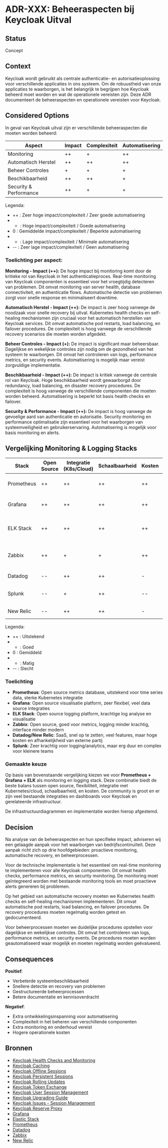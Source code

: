 # ADR-XXX: Beheeraspecten bij Keycloak Uitval

## Status

Concept

## Context

Keycloak wordt gebruikt als centrale authenticatie- en autorisatieoplossing voor verschillende applicaties in ons systeem. Om de robuustheid van onze applicaties te waarborgen, is het belangrijk te begrijpen hoe Keycloak beheerd moet worden en wat de operationele vereisten zijn. Deze ADR documenteert de beheeraspecten en operationele vereisten voor Keycloak.

## Considered Options

In geval van Keycloak uitval zijn er verschillende beheeraspecten die moeten worden beheerd:

| Aspect | Impact | Complexiteit | Automatisering |
|--------|---------|--------------|----------------|
| Monitoring | ++ | + | ++ |
| Automatisch Herstel | ++ | ++ | ++ |
| Beheer Controles | + | + | + |
| Beschikbaarheid | ++ | ++ | + |
| Security & Performance | ++ | + | + |

Legenda:

- ++ : Zeer hoge impact/complexiteit / Zeer goede automatisering
- + : Hoge impact/complexiteit / Goede automatisering
- 0 : Gemiddelde impact/complexiteit / Beperkte automatisering
- - : Lage impact/complexiteit / Minimale automatisering
- -- : Zeer lage impact/complexiteit / Geen automatisering

### Toelichting per aspect:

**Monitoring - Impact (++):**
De hoge impact bij monitoring komt door de kritieke rol van Keycloak in het authenticatieproces. Real-time monitoring van Keycloak componenten is essentieel voor het vroegtijdig detecteren van problemen. Dit omvat monitoring van server health, database connectiviteit, en authenticatie flows. Automatische detectie van problemen zorgt voor snelle response en minimaliseert downtime.

**Automatisch Herstel - Impact (++):**
De impact is zeer hoog vanwege de noodzaak voor snelle recovery bij uitval. Kubernetes health checks en self-healing mechanismen zijn cruciaal voor het automatisch herstellen van Keycloak services. Dit omvat automatische pod restarts, load balancing, en failover procedures. De complexiteit is hoog vanwege de verschillende recovery scenarios die moeten worden afgedekt.

**Beheer Controles - Impact (+):**
De impact is significant maar beheersbaar. Dagelijkse en wekelijkse controles zijn nodig om de gezondheid van het systeem te waarborgen. Dit omvat het controleren van logs, performance metrics, en security events. Automatisering is mogelijk maar vereist zorgvuldige implementatie.

**Beschikbaarheid - Impact (++):**
De impact is kritiek vanwege de centrale rol van Keycloak. Hoge beschikbaarheid wordt gewaarborgd door redundancy, load balancing, en disaster recovery procedures. De complexiteit is hoog vanwege de verschillende componenten die moeten worden beheerd. Automatisering is beperkt tot basis health checks en failover.

**Security & Performance - Impact (++):**
De impact is hoog vanwege de gevoelige aard van authenticatie en autorisatie. Security monitoring en performance optimalisatie zijn essentieel voor het waarborgen van systeemveiligheid en gebruikerservaring. Automatisering is mogelijk voor basis monitoring en alerts.

## Vergelijking Monitoring & Logging Stacks

| Stack                      | Open Source | Integratie (K8s/Cloud) | Schaalbaarheid | Kosten | Features (metrics/logs) | Community/Support | Opmerkingen |
|----------------------------|-------------|------------------------|----------------|--------|------------------------|-------------------|-------------|
| Prometheus                 | ++          | ++                     | ++             | ++     | ++ (metrics)           | ++                | Time series DB, krachtige query taal |
| Grafana                    | ++          | ++                     | ++             | ++     | ++ (visualisatie)      | ++                | Flexibele dashboards, veel plugins |
| ELK Stack                  | ++          | ++                     | ++             | ++     | ++ (logs)              | ++                | Krachtige log analyse, complex setup |
| Zabbix                     | ++          | +                      | +              | ++     | 0                      | +                 | Minder modern, logging beperkt |
| Datadog                    | --          | ++                     | ++             | -      | ++                     | ++                | SaaS, snelle setup |
| Splunk                     | --          | +                      | ++             | --     | ++                     | ++                | Prijzig, enterprise focus |
| New Relic                  | --          | ++                     | ++             | -      | ++                     | ++                | SaaS, alles-in-één |

Legenda:
- ++ : Uitstekend
- +  : Goed
- 0  : Gemiddeld
- -  : Matig
- -- : Slecht

### Toelichting
- **Prometheus**: Open source metrics database, uitstekend voor time series data, sterke Kubernetes integratie
- **Grafana**: Open source visualisatie platform, zeer flexibel, veel data source integraties
- **ELK Stack**: Open source logging platform, krachtige log analyse en visualisatie
- **Zabbix**: Open source, goed voor metrics, logging minder krachtig, interface minder modern
- **Datadog/New Relic**: SaaS, snel op te zetten, veel features, maar hoge kosten en afhankelijkheid van externe partij
- **Splunk**: Zeer krachtig voor logging/analytics, maar erg duur en complex voor kleinere teams

### Gemaakte keuze
Op basis van bovenstaande vergelijking kiezen we voor **Prometheus + Grafana + ELK** als monitoring en logging stack. Deze combinatie biedt de beste balans tussen open source, flexibiliteit, integratie met Kubernetes/cloud, schaalbaarheid, en kosten. De community is groot en er zijn veel bestaande integraties en dashboards voor Keycloak en gerelateerde infrastructuur.

De infrastructuurdiagrammen en implementatie worden hierop afgestemd.

## Decision

Na analyse van de beheeraspecten en hun specifieke impact, adviseren wij een gelaagde aanpak voor het waarborgen van bedrijfscontinuïteit. Deze aanpak richt zich op drie hoofdgebieden: proactieve monitoring, automatische recovery, en beheerprocessen.

Voor de technische implementatie is het essentieel om real-time monitoring te implementeren voor alle Keycloak componenten. Dit omvat health checks, performance metrics, en security monitoring. De monitoring moet geïntegreerd worden met bestaande monitoring tools en moet proactieve alerts genereren bij problemen.

Op het gebied van automatische recovery moeten we Kubernetes health checks en self-healing mechanismen implementeren. Dit omvat automatische pod restarts, load balancing, en failover procedures. De recovery procedures moeten regelmatig worden getest en gedocumenteerd.

Voor beheerprocessen moeten we duidelijke procedures opstellen voor dagelijkse en wekelijkse controles. Dit omvat het controleren van logs, performance metrics, en security events. De procedures moeten worden geautomatiseerd waar mogelijk en moeten regelmatig worden geëvalueerd.

## Consequences

**Positief**:

-   Verbeterde systeembeschikbaarheid
-   Snellere detectie en recovery van problemen
-   Gestructureerde beheerprocessen
-   Betere documentatie en kennisoverdracht

**Negatief**:

-   Extra ontwikkelingsinspanning voor automatisering
-   Complexiteit in het beheren van verschillende componenten
-   Extra monitoring en onderhoud vereist
-   Hogere operationele kosten

## Bronnen

- [Keycloak Health Checks and Monitoring](https://www.keycloak.org/observability/health)
- [Keycloak Caching](https://www.keycloak.org/server/caching)
- [Keycloak Offline Sessions](https://wjw465150.gitbooks.io/keycloak-documentation/content/server_admin/topics/sessions/offline.html)
- [Keycloak Persistent Sessions](https://www.keycloak.org/2024/06/persistent-user-sessions-in-preview)
- [Keycloak Rolling Updates](https://www.keycloak.org/operator/rolling-updates)
- [Keycloak Token Exchange](https://www.keycloak.org/securing-apps/token-exchange)
- [Keycloak User Session Management](https://www.keycloak.org/docs/latest/server_admin/#managing-user-sessions)
- [Keycloak Upgrading Guide](https://www.keycloak.org/docs/latest/upgrading/index.html)
- [Keycloak Issues - Session Management](https://github.com/mauriciovigolo/keycloak-angular/issues/297)
- [Keycloak Reserve Proxy](https://www.keycloak.org/server/reverseproxy)
- [Grafana](https://grafana.com/)
- [Elastic Stack](https://www.elastic.co/elastic-stack)
- [Prometheus](https://prometheus.io/)
- [Datadog](https://www.datadoghq.com/)
- [Zabbix](https://www.zabbix.com/)
- [New Relic](https://newrelic.com/)
